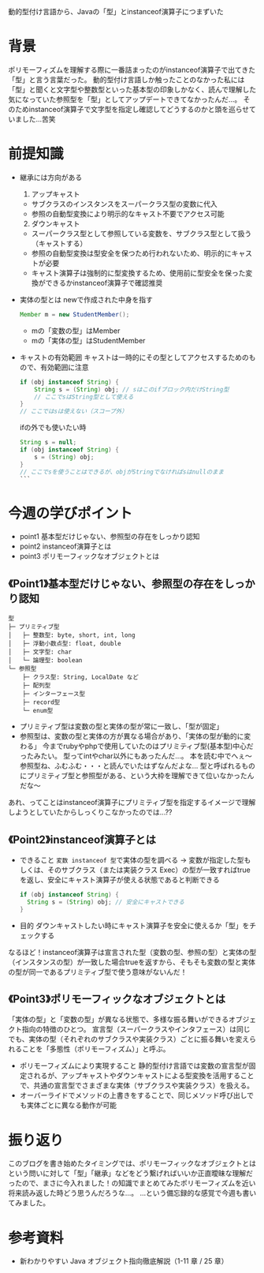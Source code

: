 動的型付け言語から、Javaの「型」とinstanceof演算子につまずいた

# 背景
ポリモーフィズムを理解する際に一番詰まったのがinstanceof演算子で出てきた「型」と言う言葉だった。
動的型付け言語しか触ったことのなかった私には「型」と聞くと文字型や整数型といった基本型の印象しかなく、読んで理解した気になっていた参照型を「型」としてアップデートできてなかったんだ...。
そのためinstanceof演算子で文字型を指定し確認してどうするのかと頭を巡らせていました...苦笑

# 前提知識
- 継承には方向がある
  1. アップキャスト
    - サブクラスのインスタンスをスーパークラス型の変数に代入
    - 参照の自動型変換により明示的なキャスト不要でアクセス可能
  2. ダウンキャスト
    - スーパークラス型として参照している変数を、サブクラス型として扱う（キャストする）
    - 参照の自動型変換は型安全を保つため行われないため、明示的にキャストが必要
    - キャスト演算子は強制的に型変換するため、使用前に型安全を保った変換ができるかinstanceof演算子で確認推奨
 
- 実体の型とは
  newで作成された中身を指す
  ```java
  Member m = new StudentMember();
  ```
  - mの「変数の型」はMember 
  - mの「実体の型」はStudentMember

- キャストの有効範囲
  キャストは一時的にその型としてアクセスするためのもので、有効範囲に注意
  ```java
  if (obj instanceof String) {
      String s = (String) obj; // sはこのifブロック内だけString型
      // ここでsはString型として使える
  }
  // ここではsは使えない（スコープ外）
  ```
  ifの外でも使いたい時
  ````java
  String s = null;
  if (obj instanceof String) {
      s = (String) obj;
  }
  // ここでsを使うことはできるが、objがStringでなければsはnullのまま
  ```

# 今週の学びポイント
- point1 基本型だけじゃない、参照型の存在をしっかり認知
- point2 instanceof演算子とは
- point3 ポリモーフィックなオブジェクトとは

## 《Point1》基本型だけじゃない、参照型の存在をしっかり認知
```
型
├─ プリミティブ型
│   ├─ 整数型: byte, short, int, long
│   ├─ 浮動小数点型: float, double
│   ├─ 文字型: char
│   └─ 論理型: boolean
└─ 参照型
    ├─ クラス型: String, LocalDate など
    ├─ 配列型
    ├─ インターフェース型
    ├─ record型
    └─ enum型
```
- プリミティブ型は変数の型と実体の型が常に一致し、「型が固定」
- 参照型は、変数の型と実体の方が異なる場合があり、「実体の型が動的に変わる」
今までrubyやphpで使用していたのはプリミティブ型(基本型)中心だったみたい。
型ってintやchar以外にもあったんだ...。
本を読む中でへぇ〜参照型ね、ふむふむ・・・と読んでいたはずなんだよな...
型と呼ばれるものにプリミティブ型と参照型がある、という大枠を理解できて位いなかったんだな〜

あれ、ってことはinstanceof演算子にプリミティブ型を指定するイメージで理解しようとしていたからしっくりこなかったのでは...??
## 《Point2》instanceof演算子とは
- できること
  ```変数 instanceof 型```で実体の型を調べる
  -> 変数が指定した型もしくは、そのサブクラス（または実装クラス Exec）の型が一致すればtrueを返し、安全にキャスト演算子が使える状態であると判断できる
  ```java
  if (obj instanceof String) {
    String s = (String) obj; // 安全にキャストできる
  }
  ```

- 目的
  ダウンキャストしたい時にキャスト演算子を安全に使えるか「型」をチェックする

なるほど！instanceof演算子は宣言された型（変数の型、参照の型）と実体の型（インスタンスの型）が一致した場合trueを返すから、そもそも変数の型と実体の型が同一であるプリミティブ型で使う意味がないんだ！

## 《Point3》ポリモーフィックなオブジェクトとは
「実体の型」と「変数の型」が異なる状態で、多様な振る舞いができるオブジェクト指向の特徴のひとつ。
宣言型（スーパークラスやインタフェース）は同じでも、実体の型（それぞれのサブクラスや実装クラス）ごとに振る舞いを変えられることを「多態性（ポリモーフィズム）」と呼ぶ。
- ポリモーフィズムにより実現すること
静的型付け言語では変数の宣言型が固定されるが、アップキャストやダウンキャストによる型変換を活用することで、共通の宣言型でさまざまな実体（サブクラスや実装クラス）を扱える。
- オーバーライドでメソッドの上書きをすることで、同じメソッド呼び出しでも実体ごとに異なる動作が可能

# 振り返り
このブログを書き始めたタイミングでは、ポリモーフィックなオブジェクトとはという問いに対して「型」「継承」などをどう繋げればいいか正直曖昧な理解だったので、まさに今入れました！の知識でまとめてみたポリモーフィズムを近い将来読み返した時どう思うんだろうな...。
...という備忘録的な感覚で今週も書いてみました。

# 参考資料
- 新わかりやすい Java オブジェクト指向徹底解説（1-11 章 / 25 章）
